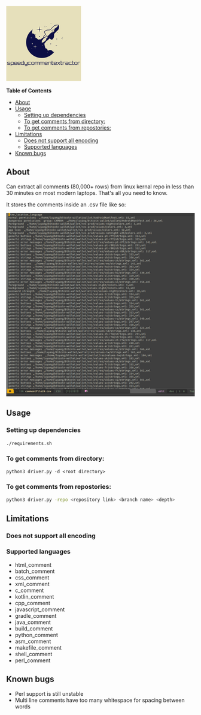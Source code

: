![Alt Text](logo.png) 

<!-- markdown-toc start - Don't edit this section. Run M-x markdown-toc-refresh-toc -->
**Table of Contents**

- [About](#about)
- [Usage](#usage)
    - [Setting up dependencies](#setting-up-dependencies)
    - [To get comments from directory:](#to-get-comments-from-directory)
    - [To get comments from repostories:](#to-get-comments-from-repostories)
- [Limitations](#limitations)
    - [Does not support all encoding](#does-not-support-all-encoding)
    - [Supported languages](#supported-languages)
- [Known bugs](#known-bugs)

<!-- markdown-toc end -->

## About
Can extract all comments (80,000+ rows) from linux kernal repo in less than 30 minutes on most modern laptops. That's all you need to know.

It stores the comments inside an .csv file like so:

![Alt Text](./screenshots/csv_example.png)

## Usage

### Setting up dependencies
```shell
./requirements.sh
```

### To get comments from directory: 

```shell
python3 driver.py -d <root directory>
```
### To get comments from repostories: 

```bash
python3 driver.py -repo <repository link> <branch name> <depth>
```


## Limitations

### Does not support all encoding

### Supported languages
* html_comment 
* batch_comment 
* css_comment 
* xml_comment 
* c_comment 
* kotlin_comment 
* cpp_comment 
* javascript_comment 
* gradle_comment 
* java_comment 
* build_comment 
* python_comment
* asm_comment
* makefile_comment 
* shell_comment 
* perl_comment

## Known bugs
* Perl support is still unstable
* Multi line comments have too many whitespace for spacing between words

